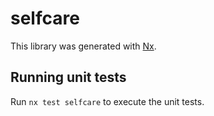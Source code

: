 # selfcare

This library was generated with [Nx](https://nx.dev).


## Running unit tests

Run `nx test selfcare` to execute the unit tests.

